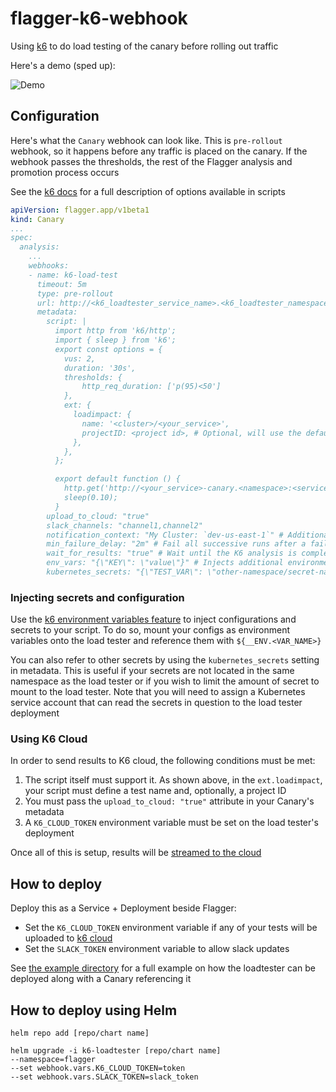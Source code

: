 # flagger-k6-webhook

Using [k6](https://k6.io/) to do load testing of the canary before rolling out traffic

Here's a demo (sped up):

![Demo](demo.gif)

## Configuration

Here's what the `Canary` webhook can look like. This is `pre-rollout` webhook, so it happens before any traffic is placed on the canary. If the webhook passes the thresholds, the rest of the Flagger analysis and promotion process occurs

See the [k6 docs](https://k6.io/docs) for a full description of options available in scripts

```yaml
apiVersion: flagger.app/v1beta1
kind: Canary
...
spec:
  analysis:
    ...
    webhooks:
    - name: k6-load-test
      timeout: 5m
      type: pre-rollout
      url: http://<k6_loadtester_service_name>.<k6_loadtester_namespace>:<k6_loadtester_service_port>/launch-test
      metadata:
        script: |
          import http from 'k6/http';
          import { sleep } from 'k6';
          export const options = {
            vus: 2,
            duration: '30s',
            thresholds: {
                http_req_duration: ['p(95)<50']
            },
            ext: {
              loadimpact: {
                name: '<cluster>/<your_service>',
                projectID: <project id>, # Optional, will use the default project otherwise
              },
            },
          };

          export default function () {
            http.get('http://<your_service>-canary.<namespace>:<service_port>/');
            sleep(0.10);
          }
        upload_to_cloud: "true"
        slack_channels: "channel1,channel2"
        notification_context: "My Cluster: `dev-us-east-1`" # Additional context to be added to the end of messages
        min_failure_delay: "2m" # Fail all successive runs after a failure (keyed to the namespace + name + phase) within the given duration (defaults to 2m). This prevents reruns. Set this to a duration slightly above the testing interval
        wait_for_results: "true" # Wait until the K6 analysis is completed before returning. This is required to fail/succeed on thresholds (defaults to true)
        env_vars: "{\"KEY\": \"value\"}" # Injects additional environment variables at runtime
        kubernetes_secrets: "{\"TEST_VAR\": \"other-namespace/secret-name/secret-key\"}" # Injects additional environment variables from secrets, at runtime
```

### Injecting secrets and configuration

Use the [k6 environment variables feature](https://k6.io/docs/using-k6/environment-variables/) to inject configurations and secrets to your script. To do so, mount your configs as environment variables onto the load tester and reference them with `${__ENV.<VAR_NAME>}`

You can also refer to other secrets by using the `kubernetes_secrets` setting in metadata. This is useful if your secrets are not located in the same namespace as the load tester or if you wish to limit the amount of secret to mount to the load tester. Note that you will need to assign a Kubernetes service account that can read the secrets in question to the load tester deployment

### Using K6 Cloud

In order to send results to K6 cloud, the following conditions must be met:

1. The script itself must support it. As shown above, in the `ext.loadimpact`, your script must define a test name and, optionally, a project ID
2. You must pass the `upload_to_cloud: "true"` attribute in your Canary's metadata
3. A `K6_CLOUD_TOKEN` environment variable must be set on the load tester's deployment

Once all of this is setup, results will be [streamed to the cloud](https://k6.io/docs/results-visualization/cloud/)

## How to deploy

Deploy this as a Service + Deployment beside Flagger:

- Set the `K6_CLOUD_TOKEN` environment variable if any of your tests will be uploaded to [k6 cloud](https://k6.io/cloud/)
- Set the `SLACK_TOKEN` environment variable to allow slack updates

See [the example directory](./example) for a full example on how the loadtester can be deployed along with a Canary referencing it

## How to deploy using Helm

```
helm repo add [repo/chart name]

helm upgrade -i k6-loadtester [repo/chart name]
--namespace=flagger
--set webhook.vars.K6_CLOUD_TOKEN=token
--set webhook.vars.SLACK_TOKEN=slack_token
```
